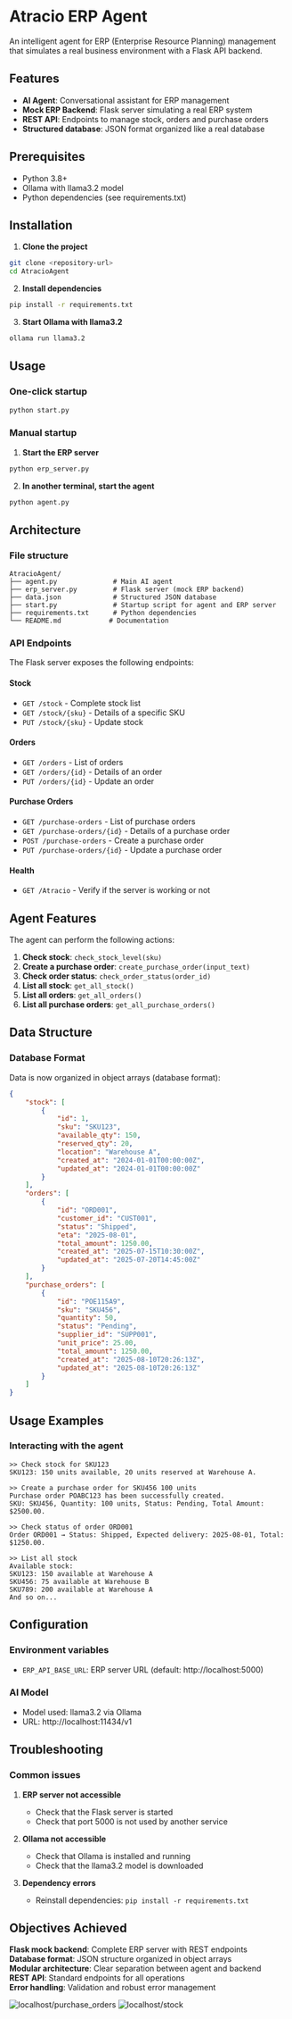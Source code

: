 # Atracio ERP Agent

An intelligent agent for ERP (Enterprise Resource Planning) management that simulates a real business environment with a Flask API backend.

##  Features

- **AI Agent**: Conversational assistant for ERP management
- **Mock ERP Backend**: Flask server simulating a real ERP system
- **REST API**: Endpoints to manage stock, orders and purchase orders
- **Structured database**: JSON format organized like a real database

##  Prerequisites

- Python 3.8+
- Ollama with llama3.2 model
- Python dependencies (see requirements.txt)

##  Installation

1. **Clone the project**
```bash
git clone <repository-url>
cd AtracioAgent
```

2. **Install dependencies**
```bash
pip install -r requirements.txt
```

3. **Start Ollama with llama3.2**
```bash
ollama run llama3.2
```

##  Usage

### One-click startup 
```bash
python start.py
```

### Manual startup

1. **Start the ERP server**
```bash
python erp_server.py
```

2. **In another terminal, start the agent**
```bash
python agent.py
```

##  Architecture

### File structure
```
AtracioAgent/
├── agent.py              # Main AI agent
├── erp_server.py         # Flask server (mock ERP backend)
├── data.json             # Structured JSON database
├── start.py              # Startup script for agent and ERP server
├── requirements.txt      # Python dependencies
└── README.md            # Documentation
```

### API Endpoints

The Flask server exposes the following endpoints:

#### Stock
- `GET /stock` - Complete stock list
- `GET /stock/{sku}` - Details of a specific SKU
- `PUT /stock/{sku}` - Update stock

#### Orders
- `GET /orders` - List of orders
- `GET /orders/{id}` - Details of an order
- `PUT /orders/{id}` - Update an order

#### Purchase Orders
- `GET /purchase-orders` - List of purchase orders
- `GET /purchase-orders/{id}` - Details of a purchase order
- `POST /purchase-orders` - Create a purchase order
- `PUT /purchase-orders/{id}` - Update a purchase order

#### Health
- `GET /Atracio` - Verify if the server is working or not

## Agent Features

The agent can perform the following actions:

1. **Check stock**: `check_stock_level(sku)`
2. **Create a purchase order**: `create_purchase_order(input_text)`
3. **Check order status**: `check_order_status(order_id)`
4. **List all stock**: `get_all_stock()`
5. **List all orders**: `get_all_orders()`
6. **List all purchase orders**: `get_all_purchase_orders()`

## Data Structure

### Database Format
Data is now organized in object arrays (database format):

```json
{
    "stock": [
        {
            "id": 1,
            "sku": "SKU123",
            "available_qty": 150,
            "reserved_qty": 20,
            "location": "Warehouse A",
            "created_at": "2024-01-01T00:00:00Z",
            "updated_at": "2024-01-01T00:00:00Z"
        }
    ],
    "orders": [
        {
            "id": "ORD001",
            "customer_id": "CUST001",
            "status": "Shipped",
            "eta": "2025-08-01",
            "total_amount": 1250.00,
            "created_at": "2025-07-15T10:30:00Z",
            "updated_at": "2025-07-20T14:45:00Z"
        }
    ],
    "purchase_orders": [
        {
            "id": "POE115A9",
            "sku": "SKU456",
            "quantity": 50,
            "status": "Pending",
            "supplier_id": "SUPP001",
            "unit_price": 25.00,
            "total_amount": 1250.00,
            "created_at": "2025-08-10T20:26:13Z",
            "updated_at": "2025-08-10T20:26:13Z"
        }
    ]
}
```

##  Usage Examples

### Interacting with the agent
```
>> Check stock for SKU123
SKU123: 150 units available, 20 units reserved at Warehouse A.

>> Create a purchase order for SKU456 100 units
Purchase order POABC123 has been successfully created.
SKU: SKU456, Quantity: 100 units, Status: Pending, Total Amount: $2500.00.

>> Check status of order ORD001
Order ORD001 → Status: Shipped, Expected delivery: 2025-08-01, Total: $1250.00.

>> List all stock
Available stock:
SKU123: 150 available at Warehouse A
SKU456: 75 available at Warehouse B
SKU789: 200 available at Warehouse A
And so on...
```

## Configuration

### Environment variables
- `ERP_API_BASE_URL`: ERP server URL (default: http://localhost:5000)

### AI Model
- Model used: llama3.2 via Ollama
- URL: http://localhost:11434/v1

## Troubleshooting

### Common issues

1. **ERP server not accessible**
   - Check that the Flask server is started
   - Check that port 5000 is not used by another service

2. **Ollama not accessible**
   - Check that Ollama is installed and running
   - Check that the llama3.2 model is downloaded

3. **Dependency errors**
   - Reinstall dependencies: `pip install -r requirements.txt`


## Objectives Achieved

 **Flask mock backend**: Complete ERP server with REST endpoints  
 **Database format**: JSON structure organized in object arrays  
 **Modular architecture**: Clear separation between agent and backend  
 **REST API**: Standard endpoints for all operations  
 **Error handling**: Validation and robust error management

 ![localhost/purchase_orders](images/Capture%20d'écran%202025-08-16%20230534.png)
 ![localhost/stock](images/Capture%20d'écran%202025-08-16%20230607.png)
